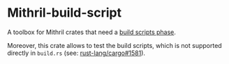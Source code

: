 # Mithril-build-script

A toolbox for Mithril crates that need a [build scripts phase](https://doc.rust-lang.org/cargo/reference/build-scripts.html).

Moreover, this crate allows to test the build scripts, which is not supported directly in `build.rs` (see: [rust-lang/cargo#1581](https://github.com/rust-lang/cargo/issues/1581)).
